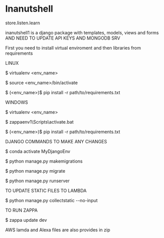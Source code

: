 # Inanutshell
 store.listen.learn

inanutshell1 is a django package with templates, models, views and forms AND NEED TO UPDATE API KEYS AND MONGODB SRV

First you need to install virtual enviroment and then libraries from requirements


LINUX

$ virtualenv <env_name>

$ source <env_name>/bin/activate

$ (<env_name>)$ pip install -r path/to/requirements.txt


WINDOWS

$ virtualenv <env_name>

$ zappaenv1\\Scripts\\activate.bat

$ (<env_name>)$ pip install -r path/to/requirements.txt


DJANGO COMMANDS TO MAKE ANY CHANGES

$ conda activate MyDjangoEnv

$ python manage.py makemigrations

$ python manage.py migrate

$ python manage.py runserver 


TO UPDATE STATIC FILES TO LAMBDA

$ python manage.py collectstatic --no-input

TO RUN ZAPPA 

$ zappa update dev

AWS lamda and Alexa files are also provides in zip



